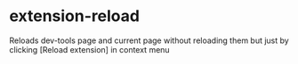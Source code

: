 # extension-reload
Reloads dev-tools page and current page without reloading them but just by clicking [Reload extension] in context menu
